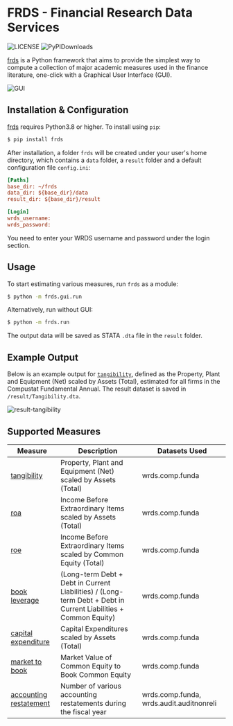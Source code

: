 # FRDS - Financial Research Data Services

![LICENSE](https://img.shields.io/github/license/mgao6767/frds?color=green) ![PyPIDownloads](https://img.shields.io/pypi/dm/frds)

[frds](https://github.com/mgao6767/frds/) is a Python framework that aims to provide the simplest way to compute a collection of major academic measures used in the finance literature, one-click with a Graphical User Interface (GUI).

![GUI](https://github.com/mgao6767/frds/raw/master/images/frds_demo.gif)

## Installation & Configuration

[frds](https://github.com/mgao6767/frds/) requires Python3.8 or higher. To install using `pip`:

```bash
$ pip install frds
```
After installation, a folder `frds` will be created under your user's home directory, which contains a `data` folder, a `result` folder and a default configuration file `config.ini`:

```ini
[Paths]
base_dir: ~/frds
data_dir: ${base_dir}/data
result_dir: ${base_dir}/result

[Login]
wrds_username: 
wrds_password: 
```

You need to enter your WRDS username and password under the login section.

## Usage

To start estimating various measures, run `frds` as a module:

```bash
$ python -m frds.gui.run
```

Alternatively, run without GUI:

```bash
$ python -m frds.run
```

The output data will be saved as STATA `.dta` file in the `result` folder.

## Example Output

Below is an example output for [`tangibility`](https://github.com/mgao6767/frds/blob/master/frds/measures/tangibility.py), defined as the Property, Plant and Equipment (Net) scaled by Assets (Total), estimated for all firms in the Compustat Fundamental Annual. The result dataset is saved in `/result/Tangibility.dta`.

![result-tangibility](https://github.com/mgao6767/frds/raw/master/images/result-tangibility.png)

## Supported Measures

| Measure                                                                                                        | Description                                                                                                     | Datasets Used                            |
|----------------------------------------------------------------------------------------------------------------|-----------------------------------------------------------------------------------------------------------------|------------------------------------------|
| [tangibility](https://github.com/mgao6767/frds/blob/master/frds/measures/tangibility.py)                       | Property, Plant and Equipment (Net) scaled by Assets (Total)                                                    | wrds.comp.funda                          |
| [roa](https://github.com/mgao6767/frds/blob/master/frds/measures/roa.py)                                       | Income Before Extraordinary Items scaled by Assets (Total)                                                      | wrds.comp.funda                          |
| [roe](https://github.com/mgao6767/frds/blob/master/frds/measures/roe.py)                                       | Income Before Extraordinary Items scaled by Common Equity (Total)                                               | wrds.comp.funda                          |
| [book leverage](https://github.com/mgao6767/frds/blob/master/frds/measures/book_leverage.py)                   | (Long-term Debt + Debt in Current Liabilities) / (Long-term Debt + Debt in Current Liabilities + Common Equity) | wrds.comp.funda                          |
| [capital expenditure](https://github.com/mgao6767/frds/blob/master/frds/measures/capital_expenditure.py)       | Capital Expenditures scaled by Assets (Total)                                                                   | wrds.comp.funda                          |
| [market to book](https://github.com/mgao6767/frds/blob/master/frds/measures/market_to_book.py)                 | Market Value of Common Equity to Book Common Equity                                                             | wrds.comp.funda                          |
| [accounting restatement](https://github.com/mgao6767/frds/blob/master/frds/measures/accounting_restatement.py) | Number of various accounting restatements during the fiscal year                                                | wrds.comp.funda, wrds.audit.auditnonreli |